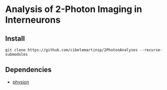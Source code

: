# Analysis of 2-Photon Imaging in Interneurons

## Install 

```
git clone https://github.com/cibelemartinsp/2PhotonAnalyses --recurse-submodules
```


## Dependencies

- [physion](https://github.com/yzerlaut/physion)
